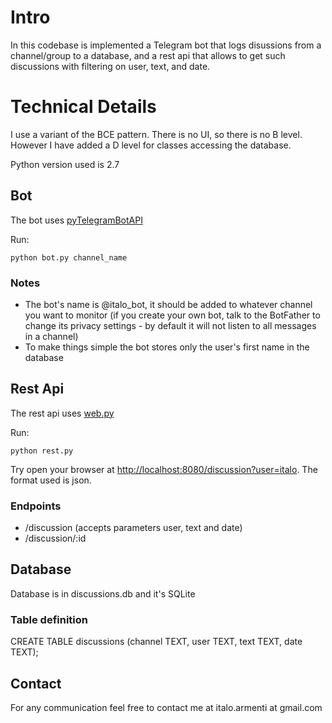 # Intro
In this codebase is implemented a Telegram bot that logs disussions from a channel/group to a database, and a rest api that allows to get such discussions with filtering on user, text, and date.

# Technical Details
I use a variant of the BCE pattern. There is no UI, so there is no B level. However I have added a D level for classes accessing the database.

Python version used is 2.7

## Bot
The bot uses [pyTelegramBotAPI](https://github.com/eternnoir/pyTelegramBotAPI)

Run:
```
python bot.py channel_name
```

### Notes
* The bot's name is @italo_bot, it should be added to whatever channel you want to monitor (if you create your own bot, talk to the BotFather to change its privacy settings - by default it will not listen to all messages in a channel)
* To make things simple the bot stores only the user's first name in the database

## Rest Api
The rest api uses [web.py](http://webpy.org/)

Run:
```
python rest.py
```
Try open your browser at [http://localhost:8080/discussion?user=italo](http://localhost:8080/discussion?user=italo). The format used is json.

### Endpoints
* /discussion (accepts parameters user, text and date)
* /discussion/:id

## Database
Database is in discussions.db and it's SQLite

### Table definition
CREATE TABLE discussions (channel TEXT, user TEXT, text TEXT, date TEXT);

## Contact
For any communication feel free to contact me at italo.armenti at gmail.com
